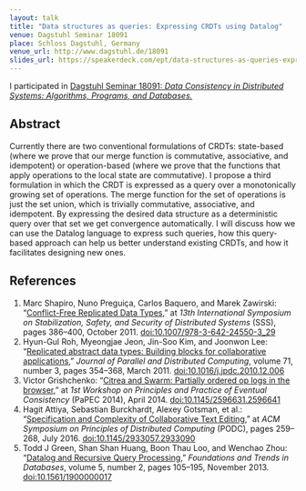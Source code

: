 ```yaml
---
layout: talk
title: "Data structures as queries: Expressing CRDTs using Datalog"
venue: Dagstuhl Seminar 18091
place: Schloss Dagstuhl, Germany
venue_url: http://www.dagstuhl.de/18091
slides_url: https://speakerdeck.com/ept/data-structures-as-queries-expressing-crdts-using-datalog
---
```


I participated in [Dagstuhl Seminar 18091:
*Data Consistency in Distributed Systems: Algorithms, Programs, and Databases.*](http://www.dagstuhl.de/18091)

Abstract
--------

Currently there are two conventional formulations of CRDTs: state-based (where we prove that our
merge function is commutative, associative, and idempotent) or operation-based (where we prove that
the functions that apply operations to the local state are commutative). I propose a third
formulation in which the CRDT is expressed as a query over a monotonically growing set of
operations. The merge function for the set of operations is just the set union, which is trivially
commutative, associative, and idempotent. By expressing the desired data structure as
a deterministic query over that set we get convergence automatically. I will discuss how we can use
the Datalog language to express such queries, how this query-based approach can help us better
understand existing CRDTs, and how it facilitates designing new ones.

References
----------

1. Marc Shapiro, Nuno Preguiça, Carlos Baquero, and Marek Zawirski:
   “[Conflict-Free Replicated Data Types](https://pages.lip6.fr/Marek.Zawirski/papers/RR-7687.pdf),”
   at *13th International Symposium on Stabilization, Safety, and Security of Distributed Systems*
   (SSS), pages 386–400, October 2011. [doi:10.1007/978-3-642-24550-3_29](http://dx.doi.org/10.1007/978-3-642-24550-3_29)
2. Hyun-Gul Roh, Myeongjae Jeon, Jin-Soo Kim, and Joonwon Lee:
   “[Replicated abstract data types: Building blocks for collaborative applications](http://csl.skku.edu/papers/jpdc11.pdf),”
   *Journal of Parallel and Distributed Computing*, volume 71, number 3, pages 354–368, March 2011.
   [doi:10.1016/j.jpdc.2010.12.006](http://dx.doi.org/10.1016/j.jpdc.2010.12.006)
3. Victor Grishchenko:
   “[Citrea and Swarm: Partially ordered op logs in the browser](http://www.ds.ewi.tudelft.nl/~victor/polo.pdf),”
   at *1st Workshop on Principles and Practice of Eventual Consistency* (PaPEC 2014), April 2014.
   [doi:10.1145/2596631.2596641](http://dx.doi.org/10.1145/2596631.2596641)
4. Hagit Attiya, Sebastian Burckhardt, Alexey Gotsman, et al.:
   “[Specification and Complexity of Collaborative Text Editing](https://www.microsoft.com/en-us/research/wp-content/uploads/2016/07/podc16-complete.pdf),”
   at *ACM Symposium on Principles of Distributed Computing* (PODC), pages 259–268, July 2016.
   [doi:10.1145/2933057.2933090](http://dx.doi.org/10.1145/2933057.2933090)
5. Todd J Green, Shan Shan Huang, Boon Thau Loo, and Wenchao Zhou:
   “[Datalog and Recursive Query Processing](http://blogs.evergreen.edu/sosw/files/2014/04/Green-Vol5-DBS-017.pdf),”
   *Foundations and Trends in Databases*, volume 5, number 2, pages 105–195, November 2013.
   [doi:10.1561/1900000017](http://dx.doi.org/10.1561/1900000017)
